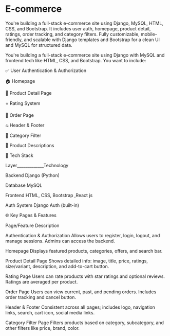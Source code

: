 # E-commerce
You're building a full-stack e-commerce site using Django, MySQL, HTML, CSS, and Bootstrap. It includes user auth, homepage, product detail, ratings, order tracking, and category filters. Fully customizable, mobile-friendly, and scalable with Django templates and Bootstrap for a clean UI and MySQL for structured data.

You're building a full-stack e-commerce site using Django with MySQL and frontend tech like HTML, CSS, and Bootstrap. You want to include:

✅ User Authentication & Authorization

🏠 Homepage

📄 Product Detail Page

⭐ Rating System

🛒 Order Page

🔝 Header & Footer

🧩 Category Filter

📝 Product Descriptions

🔧 Tech Stack

Layer_____________Technology

Backend	          Django (Python)

Database	        MySQL

Frontend	        HTML, CSS, Bootstrap ,React js

Auth System	      Django Auth (built-in)


🌐 Key Pages & Features

Page/Feature	                              Description

Authentication & Authorization              Allows users to register, login, logout, and manage sessions. Admins can access the backend.

Homepage	                                  Displays featured products, categories, offers, and search bar.

Product Detail Page	                        Shows detailed info: image, title, price, ratings, size/variant, description, and add-to-cart button.

Rating Page	                                Users can rate products with star ratings and optional reviews. Ratings are averaged per product.

Order Page	                                Users can view current, past, and pending orders. Includes order tracking and cancel button.

Header & Footer	                            Consistent across all pages; includes logo, navigation links, search, cart icon, social media links.

Category Filter Page	                      Filters products based on category, subcategory, and other filters like price, brand, color.







